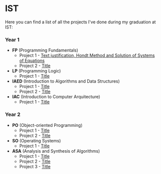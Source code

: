 # IST

Here you can find a list of all the projects I've done during my graduation at IST:

### Year 1

- **FP** (Programming Fundamentals)
  - Project 1 - [Text justification, Hondt Method and Solution of Systems of Equations](https://github.com/tiago-gsantos/ist-fp-proj1)
  - Project 2 - [Title]()
- **LP** (Programming Logic)
  - Project 1 - [Title]()
- **IAED** (Introduction to Algorithms and Data Structures)
  - Project 1 - [Title]()
  - Project 2 - [Title]()
- **IAC** (Introduction to Computer Arquitecture)
  - Project 1 - [Title]()

### Year 2

- **PO** (Object-oriented Programming)
  - Project 1 - [Title]()
  - Project 2 - [Title]()
- **SO** (Operating Systems)
  - Project 1 - [Title]()
- **ASA** (Analysis and Synthesis of Algorithms)
  - Project 1 - [Title]()
  - Project 2 - [Title]()
  - Project 3 - [Title]()
